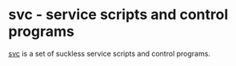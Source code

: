 svc - service scripts and control programs
==========================================

[svc](http://git.r-36.net/svc/) is a set of suckless service scripts and
control programs.
